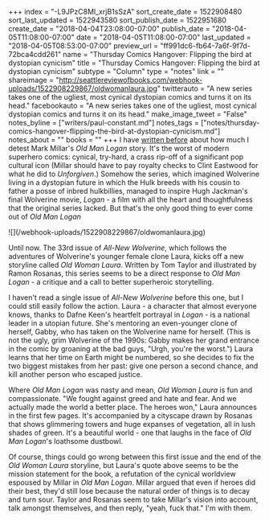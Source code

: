 +++
index = "-L9JPzC8Ml_xrjB1sSzA"
sort_create_date = 1522908480
sort_last_updated = 1522943580
sort_publish_date = 1522951680
create_date = "2018-04-04T23:08:00-07:00"
publish_date = "2018-04-05T11:08:00-07:00"
date = "2018-04-05T11:08:00-07:00"
last_updated = "2018-04-05T08:53:00-07:00"
preview_url = "ff991dc6-fb64-7a6f-9f7d-72bca4cdd261"
name = "Thursday Comics Hangover: Flipping the bird at dystopian cynicism"
title = "Thursday Comics Hangover: Flipping the bird at dystopian cynicism"
subtype = "Column"
type = "notes"
link = ""
shareimage = "http://seattlereviewofbooks.com/webhook-uploads/1522908229867/oldwomanlaura.jpg"
twitterauto = "A new series takes one of the ugliest, most cynical dystopian comics and turns it on its head."
facebookauto = "A new series takes one of the ugliest, most cynical dystopian comics and turns it on its head."
make_image_tweet = "False"
notes_byline = ["writers/paul-constant.md"]
notes_tags = ["notes/thursday-comics-hangover-flipping-the-bird-at-dystopian-cynicism.md"]
notes_about = ""
books = ""
+++
I have [written before](http://www.seattlereviewofbooks.com/notes/2017/08/24/thursday-comics-hangover-dumbforgiven/) about how much I detest Mark Millar's *Old Man Logan* story. It's the worst of modern superhero comics: cynical, try-hard, a crass rip-off of a significant pop cultural icon (Millar should have to pay royalty checks to Clint Eastwood for what he did to *Unforgiven*.) Somehow the series, which imagined Wolverine living in a dystopian future in which the Hulk breeds with his cousin to father a posse of inbred hulkbillies, managed to inspire Hugh Jackman's final Wolverine movie, *Logan* - a film with all the heart and thoughtfulness that the original series lacked. But that's the only good thing to ever come out of *Old Man Logan*

<p class="image-left">![](/webhook-uploads/1522908229867/oldwomanlaura.jpg)</p>

Until now. The 33rd issue of *All-New Wolverine*, which follows the adventures of Wolverine's younger female clone Laura, kicks off a new storyline called *Old Woman Laura*. Written by Tom Taylor and illustrated by Ramon Rosanas, this series seems to be a direct response to *Old Man Logan* - a critique and a call to better superheroic storytelling.

I haven't read a single issue of *All-New Wolverine* before this one, but I could still easily follow the action. Laura - a character that almost everyone knows, thanks to Dafne Keen's heartfelt portrayal in *Logan* - is a national leader in a utopian future. She's mentoring an even-younger clone of herself, Gabby, who has taken on the Wolverine name for herself. (This is not the ugly, grim Wolverine of the 1990s: Gabby makes her grand entrance in the comic by groaning at the bad guys, "Urgh, you're the worst.") Laura learns that her time on Earth might be numbered, so she decides to fix the two biggest mistakes from her past: give one person a second chance, and kill another person who escaped justice.

Where *Old Man Logan* was nasty and mean, *Old Woman Laura* is fun and compassionate. "We fought against greed and hate and fear. And we actually made the world a better place. The heroes won," Laura announces in the first few pages. It's accompanied by a cityscape drawn by Rosanas that shows glimmering towers and huge expanses of vegetation, all in lush shades of green. It's a beautiful world - one that laughs in the face of *Old Man Logan*'s loathsome dustbowl.

Of course, things could go wrong between this first issue and the end of the *Old Woman Laura* storyline, but Laura's quote above seems to be the mission statement for the book, a refutation of the cynical worldview espoused by Millar in *Old Man Logan*. Millar argued that even if heroes did their best, they'd still lose because the natural order of things is to decay and turn sour. Taylor and Rosanas seem to take Millar's vision into account, talk amongst themselves, and then reply, "yeah, fuck that." I'm with them.
